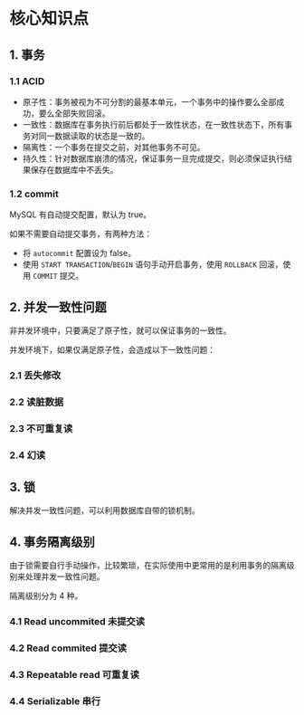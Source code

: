 # 核心知识点
## 1. 事务
### 1.1 ACID
* 原子性：事务被视为不可分割的最基本单元，一个事务中的操作要么全部成功，要么全部失败回滚。
* 一致性：数据库在事务执行前后都处于一致性状态，在一致性状态下，所有事务对同一数据读取的状态是一致的。
* 隔离性：一个事务在提交之前，对其他事务不可见。
* 持久性：针对数据库崩溃的情况，保证事务一旦完成提交，则必须保证执行结果保存在数据库中不丢失。
### 1.2 commit
MySQL 有自动提交配置，默认为 true。

如果不需要自动提交事务，有两种方法：
* 将 `autocommit` 配置设为 false。
* 使用 `START TRANSACTION`/`BEGIN` 语句手动开启事务，使用 `ROLLBACK` 回滚，使用 `COMMIT` 提交。

## 2. 并发一致性问题
非并发环境中，只要满足了原子性，就可以保证事务的一致性。

并发环境下，如果仅满足原子性，会造成以下一致性问题：
### 2.1 丢失修改
### 2.2 读脏数据
### 2.3 不可重复读
### 2.4 幻读

## 3. 锁
解决并发一致性问题，可以利用数据库自带的锁机制。

## 4. 事务隔离级别
由于锁需要自行手动操作，比较繁琐，在实际使用中更常用的是利用事务的隔离级别来处理并发一致性问题。

隔离级别分为 4 种。

### 4.1 Read uncommited 未提交读
### 4.2 Read commited 提交读
### 4.3 Repeatable read 可重复读
### 4.4 Serializable 串行
